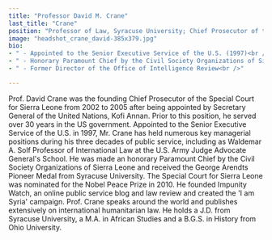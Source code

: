 ```yaml
---
title: "Professor David M. Crane"
last_title: "Crane"
position: "Professor of Law, Syracuse University; Chief Prosecutor of the Special Court for Sierra Leone"
image: "headshot_crane_david-385x379.jpg"
bio: 
- " - Appointed to the Senior Executive Service of the U.S. (1997)<br />"
- " - Honorary Paramount Chief by the Civil Society Organizations of Sierra Leone<br />"
- " - Former Director of the Office of Intelligence Review<br />"

---
```

Prof. David Crane was the founding Chief Prosecutor of the Special Court for Sierra Leone from 2002 to 2005 after being appointed by Secretary General of the United Nations, Kofi Annan. Prior to this position, he served over 30 years in the US government. Appointed to the Senior Executive Service of the U.S. in 1997, Mr. Crane has held numerous key managerial positions during his three decades of public service, including as Waldemar A. Solf Professor of International Law at the U.S. Army Judge Advocate General's School. He was made an honorary Paramount Chief by the Civil Society Organizations of Sierra Leone and received the George Arendts Pioneer Medal from Syracuse University. The Special Court for Sierra Leone was nominated for the Nobel Peace Prize in 2010. He founded Impunity Watch, an online public service blog and law review and created the 'I am Syria' campaign. Prof. Crane speaks around the world and publishes extensively on international humanitarian law. He holds a J.D. from Syracuse University, a M.A. in African Studies and a B.G.S. in History from Ohio University.